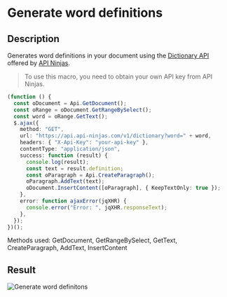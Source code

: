 # Generate word definitions

## Description

Generates word definitions in your document using the [Dictionary API](https://api-ninjas.com/api/dictionary) offered by [API Ninjas](https://api-ninjas.com).

> To use this macro, you need to obtain your own API key from API Ninjas.

<!-- This code snippet is shown in the screenshot. -->

<!-- eslint-skip -->

```ts
(function () {
  const oDocument = Api.GetDocument();
  const oRange = oDocument.GetRangeBySelect();
  const word = oRange.GetText();
  $.ajax({
    method: "GET",
    url: "https://api.api-ninjas.com/v1/dictionary?word=" + word,
    headers: { "X-Api-Key": "your-api-key" },
    contentType: "application/json",
    success: function (result) {
      console.log(result);
      const text = result.definition;
      const oParagraph = Api.CreateParagraph();
      oParagraph.AddText(text);
      oDocument.InsertContent([oParagraph], { KeepTextOnly: true });
    },
    error: function ajaxError(jqXHR) {
      console.error("Error: ", jqXHR.responseText);
    },
  });
})();
```

Methods used: GetDocument, GetRangeBySelect, GetText, CreateParagraph, AddText, InsertContent

## Result

<!-- imgpath -->

![Generate word definitons](/assets/images/plugins/generate-word-definitions.png)
